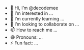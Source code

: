 - 👋 Hi, I’m @decodemee
- 👀 I’m interested in ...
- 🌱 I’m currently learning ...
- 💞️ I’m looking to collaborate on ...
- 📫 How to reach me ...
- 😄 Pronouns: ...
- ⚡ Fun fact: ...

<!---
decodemee/decodemee is a ✨ special ✨ repository because its `README.md` (this file) appears on your GitHub profile.
You can click the Preview link to take a look at your changes.
--->
